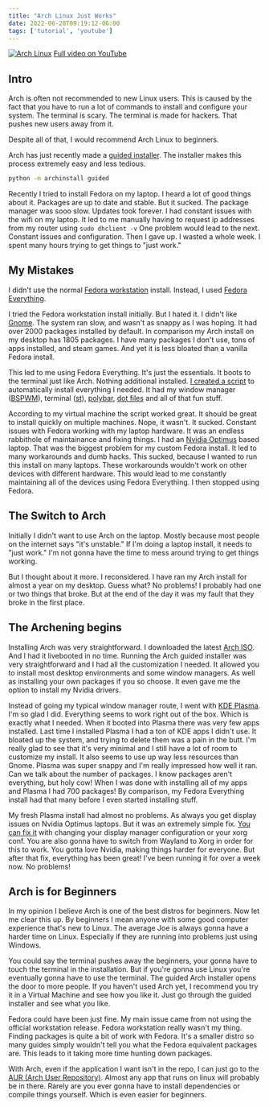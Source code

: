 ```yaml
---
title: "Arch Linux Just Works"
date: 2022-06-20T09:19:12-06:00
tags: ['tutorial', 'youtube']
---
```

[![Arch Linux](/images/posts/arch-linux-just-works/arch-linux.webp)](https://www.youtube.com/watch?v=ZGcrjX-xlfk)
[Full video on YouTube](https://www.youtube.com/watch?v=ZGcrjX-xlfk)
## Intro
Arch is often not recommended to new Linux users.
This is caused by the fact that you have to run a lot of commands to install and configure your system.
The terminal is scary. 
The terminal is made for hackers.
That pushes new users away from it.

Despite all of that, I would recommend Arch Linux to beginners.

Arch has just recently made a [guided installer](https://linuxreviews.org/The_Latest_Arch_Linux_ISO_Has_A_Fresh_New_Guided_Installer).
The installer makes this process extremely easy and less tedious.
```bash
python -m archinstall guided
```

Recently I tried to install Fedora on my laptop.
I heard a lot of good things about it.
Packages are up to date and stable.
But it sucked.
The package manager was sooo slow.
Updates took forever.
I had constant issues with the wifi on my laptop.
It led to me manually having to request ip addresses from my router using ``sudo dhclient -v``
One problem would lead to the next.
Constant issues and configuration.
Then I gave up.
I wasted a whole week.
I spent many hours trying to get things to "just work."

## My Mistakes
I didn't use the normal [Fedora workstation](https://getfedora.org/) install.
Instead, I used [Fedora Everything](https://alt.fedoraproject.org/en/).

I tried the Fedora workstation install initially.
But I hated it.
I didn't like [Gnome](https://www.gnome.org/).
The system ran slow, and wasn't as snappy as I was hoping.
It had over 2000 packages installed by default.
In comparison my Arch install on my desktop has 1805 packages.
I have many packages I don't use, tons of apps installed, and steam games.
And yet it is less bloated than a vanilla Fedora install.

This led to me using Fedora Everything.
It's just the essentials.
It boots to the terminal just like Arch.
Nothing additional installed.
[I created a script](https://github.com/HelamanWarrior/Fedora-Installer) to automatically install everything I needed.
It had my window manager ([BSPWM](https://github.com/baskerville/bspwm)), terminal ([st](https://st.suckless.org/)), [polybar](https://polybar.github.io/), [dot files](https://github.com/HelamanWarrior/dotfiles) and all of that fun stuff.

According to my virtual machine the script worked great.
It should be great to install quickly on multiple machines.
Nope, it wasn't.
It sucked.
Constant issues with Fedora working with my laptop hardware.
It was an endless rabbithole of maintainance and fixing things.
I had an [Nvidia Optimus](https://wiki.archlinux.org/title/NVIDIA_Optimus) based laptop. 
That was the biggest problem for my custom Fedora install.
It led to many workarounds and dumb hacks.
This sucked, because I wanted to run this install on many laptops.
These workarounds wouldn't work on other devices with different hardware.
This would lead to me constantly maintaining all of the devices using Fedora Everything.
I then stopped using Fedora.

## The Switch to Arch
Initially I didn't want to use Arch on the laptop.
Mostly because most people on the internet says "it's unstable."
If I'm doing a laptop install, it needs to "just work."
I'm not gonna have the time to mess around trying to get things working.

But I thought about it more.
I reconsidered.
I have ran my Arch install for almost a year on my desktop.
Guess what?
No problems!
I probably had one or two things that broke.
But at the end of the day it was my fault that they broke in the first place.

## The Archening begins
Installing Arch was very straightforward.
I downloaded the latest [Arch ISO](https://archlinux.org/download/).
And I had it livebooted in no time.
Running the Arch guided installer was very straightforward and I had all the customization I needed.
It allowed you to install most desktop environments and some window managers.
As well as installing your own packages if you so choose.
It even gave me the option to install my Nvidia drivers.

Instead of going my typical window manager route, I went with [KDE Plasma](https://kde.org/plasma-desktop/).
I'm so glad I did.
Everything seems to work right out of the box.
Which is exactly what I needed.
When it booted into Plasma there was very few apps installed.
Last time I installed Plasma I had a ton of KDE apps I didn't use.
It bloated up the system, and trying to delete them was a pain in the butt.
I'm really glad to see that it's very minimal and I still have a lot of room to customize my install.
It also seems to use up way less resources than Gnome.
Plasma was super snappy and I'm really impressed how well it ran.
Can we talk about the number of packages.
I know packages aren't everything, but holy cow!
When I was done with installing all of my apps and Plasma I had 700 packages!
By comparison, my Fedora Everything install had that many before I even started installing stuff.

My fresh Plasma install had almost no problems. 
As always you get display issues on Nvidia Optimus laptops.
But it was an extremely simple fix.
[You can fix it](https://wiki.archlinux.org/title/NVIDIA_Optimus#No_screens_found_on_a_laptop/NVIDIA_Optimus) with changing your display manager configuration or your xorg conf.
You are also gonna have to switch from Wayland to Xorg in order for this to work.
You gotta love Nvidia, making things harder for everyone.
But after that fix, everything has been great!
I've been running it for over a week now.
No problems!

## Arch is for Beginners
In my opinion I believe Arch is one of the best distros for beginners.
Now let me clear this up.
By beginners I mean anyone with some good computer experience that's new to Linux.
The average Joe is always gonna have a harder time on Linux.
Especially if they are running into problems just using Windows.

You could say the terminal pushes away the beginners, your gonna have to touch the terminal in the installation.
But if you're gonna use Linux you're eventually gonna have to use the terminal.
The guided Arch installer opens the door to more people.
If you haven't used Arch yet, I recommend you try it in a Virtual Machine and see how you like it.
Just go through the guided installer and see what you like.

Fedora could have been just fine.
My main issue came from not using the official workstation release.
Fedora workstation really wasn't my thing.
Finding packages is quite a bit of work with Fedora.
It's a smaller distro so many guides simply wouldn't tell you what the Fedora equivalent packages are.
This leads to it taking more time hunting down packages.

With Arch, even if the application I want isn't in the repo, I can just go to the [AUR (Arch User Repository)](https://aur.archlinux.org/).
Almost any app that runs on linux will probably be in there.
Rarely are you ever gonna have to install dependencies or compile things yourself. 
Which is even easier for beginners.
